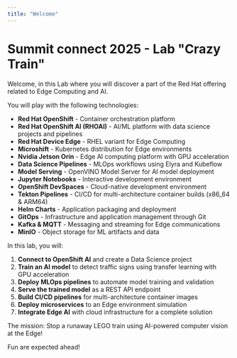 ```yaml
---
title: "Welcome"
---
```


# Summit connect 2025 - Lab "Crazy Train"

Welcome, in this Lab where you will discover a part of the Red Hat offering related to Edge Computing and AI.

You will play with the following technologies: 

* **Red Hat OpenShift** - Container orchestration platform
* **Red Hat OpenShift AI (RHOAI)** - AI/ML platform with data science projects and pipelines
* **Red Hat Device Edge** - RHEL variant for Edge Computing
* **Microshift** - Kubernetes distribution for Edge environments
* **Nvidia Jetson Orin** - Edge AI computing platform with GPU acceleration
* **Data Science Pipelines** - MLOps workflows using Elyra and Kubeflow
* **Model Serving** - OpenVINO Model Server for AI model deployment
* **Jupyter Notebooks** - Interactive development environment
* **OpenShift DevSpaces** - Cloud-native development environment
* **Tekton Pipelines** - CI/CD for multi-architecture container builds (x86_64 & ARM64)
* **Helm Charts** - Application packaging and deployment
* **GitOps** - Infrastructure and application management through Git
* **Kafka & MQTT** - Messaging and streaming for Edge communications
* **MinIO** - Object storage for ML artifacts and data

In this lab, you will:

1. **Connect to OpenShift AI** and create a Data Science project
2. **Train an AI model** to detect traffic signs using transfer learning with GPU acceleration
3. **Deploy MLOps pipelines** to automate model training and validation
4. **Serve the trained model** as a REST API endpoint
5. **Build CI/CD pipelines** for multi-architecture container images
6. **Deploy microservices** to an Edge environment simulation
7. **Integrate Edge AI** with cloud infrastructure for a complete solution

The mission: Stop a runaway LEGO train using AI-powered computer vision at the Edge!

Fun are expected ahead!
